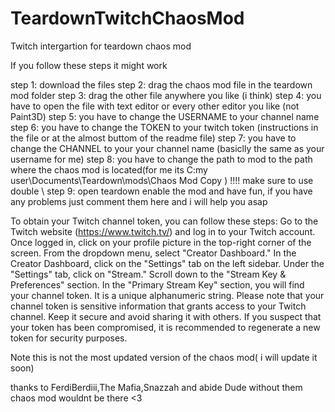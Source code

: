 # TeardownTwitchChaosMod
Twitch intergartion for teardown chaos mod

If you follow these steps it might work 

step 1: download the files 
step 2: drag the chaos mod file in the teardown mod folder 
step 3: drag the other file anywhere you like (i think)
step 4: you have to open the file with text editor or every other editor you like (not Paint3D)
step 5: you have to change the USERNAME to your channel name
step 6: you have to change the TOKEN to your twitch token (instructions in the file or at the almost buttom of the readme file)
step 7: you have to change the CHANNEL to your your channel name (basiclly the same as your username for me)
step 8: you have to change the path to mod to the path where the chaos mod is located(for me its C:my user\\Documents\\Teardown\\mods\\Chaos Mod Copy ) !!!! make sure to use double \\ 
step 9: open teardown enable the mod and have fun, if you have any problems just comment them here and i will help you asap

To obtain your Twitch channel token, you can follow these steps:
Go to the Twitch website (https://www.twitch.tv/) and log in to your Twitch account.
Once logged in, click on your profile picture in the top-right corner of the screen.
From the dropdown menu, select "Creator Dashboard."
In the Creator Dashboard, click on the "Settings" tab on the left sidebar.
Under the "Settings" tab, click on "Stream."
Scroll down to the "Stream Key & Preferences" section.
In the "Primary Stream Key" section, you will find your channel token. It is a unique alphanumeric string.
Please note that your channel token is sensitive information that grants access to your Twitch channel. Keep it secure and avoid sharing it with others. If you suspect that your token has been compromised, 
it is recommended to regenerate a new token for security purposes.

Note this is not the most updated version of the chaos mod( i will update it soon)

thanks to FerdiBerdiii,The Mafia,Snazzah and abide Dude
without them chaos mod wouldnt be there
<3
